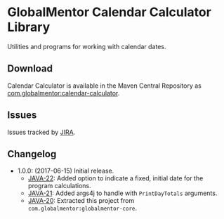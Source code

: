 # GlobalMentor Calendar Calculator Library

Utilities and programs for working with calendar dates.

## Download

Calendar Calculator is available in the Maven Central Repository as [com.globalmentor:calendar-calculator](https://search.maven.org/#search%7Cga%7C1%7Cg%3A%22com.globalmentor%22%20AND%20a%3A%22calendar-calculator%22).

## Issues

Issues tracked by [JIRA](https://globalmentor.atlassian.net/projects/JAVA).

## Changelog

- 1.0.0: (2017-06-15) Initial release.
	* [JAVA-22](https://globalmentor.atlassian.net/browse/JAVA-22): Added option to indicate a fixed, initial date for the program calculations.
	* [JAVA-21](https://globalmentor.atlassian.net/browse/JAVA-21): Added args4j to handle with `PrintDayTotals` arguments.
	* [JAVA-20](https://globalmentor.atlassian.net/browse/JAVA-20): Extracted this project from `com.globalmentor:globalmentor-core`.
